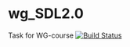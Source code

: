 # wg_SDL2.0
Task for WG-course
[![Build Status](https://travis-ci.org/kukshtel-pavel/wg_SDL2.0.svg?branch=master)](https://travis-ci.org/kukshtel-pavel/wg_SDL2.0)
